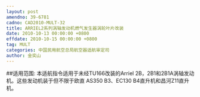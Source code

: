 ```yaml
---
layout: post
amendno: 39-6781
cadno: CAD2010-MULT-32
title: ARRIEL2系列涡轴发动机燃气发生器涡轮叶片改装
date: 2010-10-13 00:00:00 +0800
effdate: 2010-10-15 00:00:00 +0800
tag: MULT
categories: 中国民用航空总局航空器适航审定司
author: 金奕山
---
```


##适用范围:
本适航指令适用于未经TU166改装的Arriel 2B，2B1和2B1A涡轴发动机。这些发动机装于但不限于欧直 AS350 B3、EC130 B4直升机和昌河Z11直升机。

